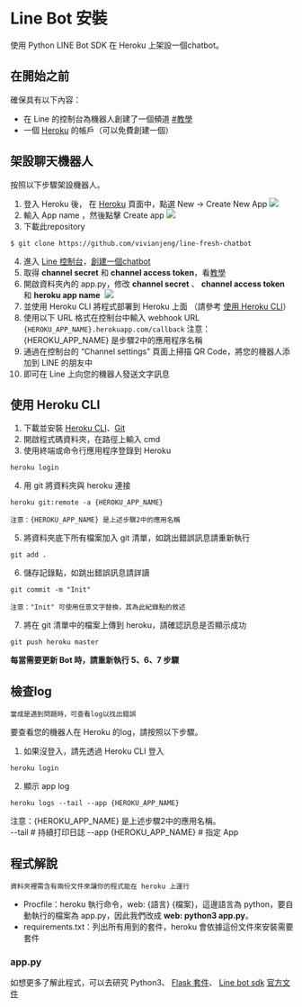 # Line Bot 安裝

使用 Python LINE Bot SDK 在 Heroku 上架設一個chatbot。

## 在開始之前

確保具有以下內容：

- 在 Line 的控制台為機器人創建了一個頻道 [#教學](https://developers.line.me/en/docs/messaging-api/getting-started/)
- 一個 [Heroku](https://www.heroku.com) 的帳戶（可以免費創建一個）

## 架設聊天機器人

按照以下步驟架設機器人。


1. 登入 Heroku 後，
  在 [Heroku](https://dashboard.heroku.com/apps) 頁面中，點選 New -> Create New App
  ![](https://i.imgur.com/MVrkUsn.png)
2. 輸入 App name ，然後點擊 Create app
  ![](https://i.imgur.com/k5Cn8SZ.png)
3. 下載此repository
``` shell=
$ git clone https://github.com/vivianjeng/line-fresh-chatbot
```
4. 進入 [Line 控制台](https://developers.line.me/console/)，[創建一個chatbot](https://developers.line.me/en/docs/messaging-api/getting-started/)
5. 取得 **channel secret** 和 **channel access token**，看[教學](https://developers.line.me/en/docs/messaging-api/building-sample-bot-with-heroku/)
6. 開啟資料夾內的 app.py，修改 **channel secret** 、 **channel access token** 和 **heroku app name**
  ![](https://i.imgur.com/7eJJNqO.png)
7. 並使用 Heroku CLI 將程式部署到 Heroku 上面 （請參考 [使用 Heroku CLI](#使用-heroku-cli)）
8. 使用以下 URL 格式在控制台中輸入 webhook URL 
  `{HEROKU_APP_NAME}.herokuapp.com/callback`
  注意：{HEROKU_APP_NAME} 是步驟2中的應用程序名稱
9. 通過在控制台的 “Channel settings” 頁面上掃描 QR Code，將您的機器人添加到 LINE 的朋友中
10. 即可在 Line 上向您的機器人發送文字訊息

## 使用 Heroku CLI

1. 下載並安裝 [Heroku CLI](https://devcenter.heroku.com/articles/heroku-cli)、[Git](https://git-scm.com/)
2. 開啟程式碼資料夾，在路徑上輸入 cmd
3. 使用終端或命令行應用程序登錄到 Heroku
```shell＝
heroku login
```
4. 用 git 將資料夾與 heroku 連接
```shell＝
heroku git:remote -a {HEROKU_APP_NAME}
```
    注意：{HEROKU_APP_NAME} 是上述步驟2中的應用名稱
5. 將資料夾底下所有檔案加入 git 清單，如跳出錯誤訊息請重新執行
```shell
git add .
```
6. 儲存記錄點，如跳出錯誤訊息請詳讀
```shell
git commit -m "Init"
```
    注意："Init" 可使用任意文字替換，其為此紀錄點的敘述
7. 將在 git 清單中的檔案上傳到 heroku，請確認訊息是否顯示成功
```shell
git push heroku master
```
**每當需要更新 Bot 時，請重新執行 5、6、7 步驟**


## 檢查log
```
當成是遇到問題時，可查看log以找出錯誤
```
要查看您的機器人在 Heroku 的log，請按照以下步驟。

1. 如果沒登入，請先透過 Heroku CLI 登入
```shell
heroku login
```

2. 顯示 app log
```shell
heroku logs --tail --app {HEROKU_APP_NAME}
```
注意：{HEROKU_APP_NAME} 是上述步驟2中的應用名稱。
​    
    --tail    # 持續打印日誌
    --app {HEROKU_APP_NAME}    # 指定 App

## 程式解說
```
資料夾裡需含有兩份文件來讓你的程式能在 heroku 上運行
```
- Procfile：heroku 執行命令，web: {語言} {檔案}，這邊語言為 python，要自動執行的檔案為 app.py，因此我們改成 **web: python3 app.py**。
- requirements.txt：列出所有用到的套件，heroku 會依據這份文件來安裝需要套件

### app.py

如想更多了解此程式，可以去研究 
Python3、
[Flask 套件](http://docs.jinkan.org/docs/flask/)、
[Line bot sdk](https://github.com/line/line-bot-sdk-python)
[官方文件](https://github.com/line/line-bot-sdk-python#api)


